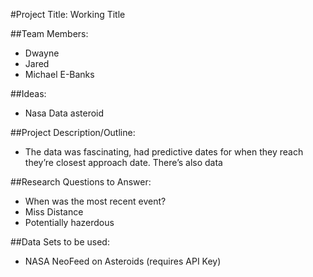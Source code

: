 #Project Title: Working Title

##Team Members:
- Dwayne
- Jared
- Michael E-Banks

##Ideas:
- Nasa Data asteroid

##Project Description/Outline:
- The data was fascinating, had predictive dates for when they reach they’re closest approach date. There’s also data

##Research Questions to Answer:
- When was the most recent event?
- Miss Distance
- Potentially hazerdous

##Data Sets to be used:
- NASA NeoFeed on Asteroids (requires API Key)
